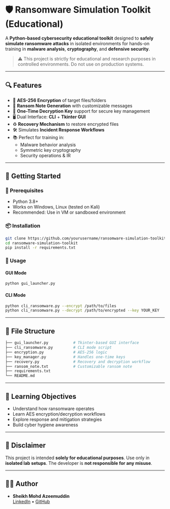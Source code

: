 # 🛡️ Ransomware Simulation Toolkit (Educational)

A **Python-based cybersecurity educational toolkit** designed to **safely simulate ransomware attacks** in isolated environments for hands-on training in **malware analysis**, **cryptography**, and **defensive security**.

> ⚠️ This project is strictly for educational and research purposes in controlled environments. Do not use on production systems.

---

## 🔍 Features

- 🔐 **AES-256 Encryption** of target files/folders
- 📄 **Ransom Note Generation** with customizable messages
- 🔑 **One-Time Decryption Key** support for secure key management
- 🖥️ Dual Interface: **CLI** + **Tkinter GUI**
- ♻️ **Recovery Mechanism** to restore encrypted files
- 🛠️ Simulates **Incident Response Workflows**
- 📚 Perfect for training in:
  - Malware behavior analysis
  - Symmetric key cryptography
  - Security operations & IR

---

## 🚀 Getting Started

### 🔧 Prerequisites

- Python 3.8+
- Works on Windows, Linux (tested on Kali)
- Recommended: Use in VM or sandboxed environment

### 📦 Installation

```bash
git clone https://github.com/yourusername/ransomware-simulation-toolkit.git
cd ransomware-simulation-toolkit
pip install -r requirements.txt
```

### 🧪 Usage

#### GUI Mode
```bash
python gui_launcher.py
```

#### CLI Mode
```bash
python cli_ransomware.py --encrypt /path/to/files
python cli_ransomware.py --decrypt /path/to/encrypted --key YOUR_KEY
```

---

## 🧰 File Structure

```bash
├── gui_launcher.py           # Tkinter-based GUI interface
├── cli_ransomware.py         # CLI mode script
├── encryption.py             # AES-256 logic
├── key_manager.py            # Handles one-time keys
├── recovery.py               # Recovery and decryption workflow
├── ransom_note.txt           # Customizable ransom note
├── requirements.txt
└── README.md
```

---

## 🧠 Learning Objectives

- Understand how ransomware operates
- Learn AES encryption/decryption workflows
- Explore response and mitigation strategies
- Build cyber hygiene awareness

---

## 🛑 Disclaimer

This project is intended **solely for educational purposes**. Use only in **isolated lab setups**. The developer is **not responsible for any misuse**.

---

## 👨‍💻 Author

- **Sheikh Mohd Azeemuddin**  
  [LinkedIn](https://www.linkedin.com/in/sheikhazeemjmi) • [GitHub](https://github.com/sheikhazeem786)
